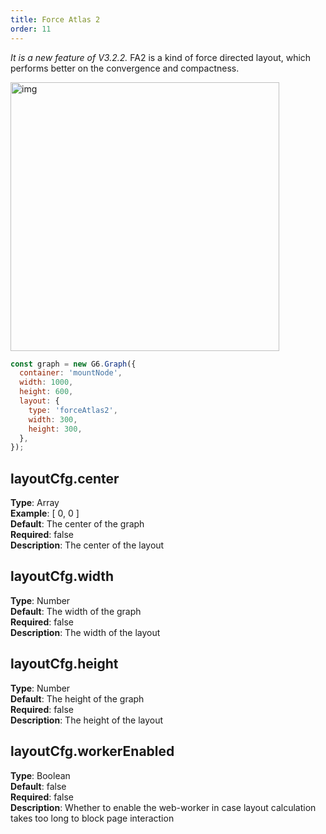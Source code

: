 ```yaml
---
title: Force Atlas 2
order: 11
---
```


_It is a new feature of V3.2.2._ FA2 is a kind of force directed layout, which performs better on the convergence and compactness.

<img src='https://gw.alipayobjects.com/mdn/rms_f8c6a0/afts/img/A*MqwAQZLIVPwAAAAAAAAAAAAAARQnAQ' width=430 alt='img'/>

```javascript
const graph = new G6.Graph({
  container: 'mountNode',
  width: 1000,
  height: 600,
  layout: {
    type: 'forceAtlas2',
    width: 300,
    height: 300,
  },
});
```

## layoutCfg.center

**Type**: Array<br />**Example**: [ 0, 0 ]<br />**Default**: The center of the graph<br />**Required**: false<br />**Description**: The center of the layout

## layoutCfg.width

**Type**: Number<br />**Default**: The width of the graph<br />**Required**: false<br />**Description**: The width of the layout

## layoutCfg.height

**Type**: Number<br />**Default**: The height of the graph<br />**Required**: false<br />**Description**: The height of the layout

## layoutCfg.workerEnabled

**Type**: Boolean<br />**Default**: false<br />**Required**: false<br />**Description**: Whether to enable the web-worker in case layout calculation takes too long to block page interaction
